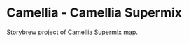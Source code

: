 # Camellia - Camellia Supermix

Storybrew project of [Camellia Supermix](https://osu.ppy.sh/beatmapsets/1821204) map.
